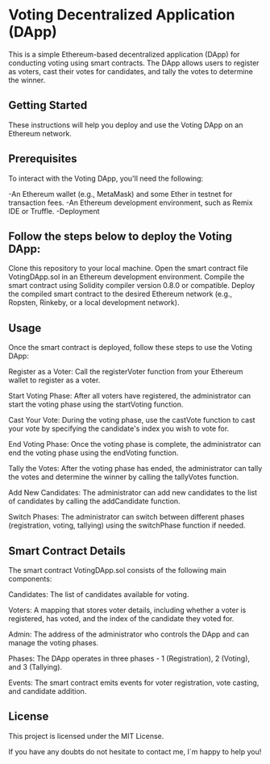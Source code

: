 # Voting Decentralized Application (DApp)
This is a simple Ethereum-based decentralized application (DApp) for conducting voting using smart contracts. The DApp allows users to register as voters, cast their votes for candidates, and tally the votes to determine the winner.

## Getting Started
These instructions will help you deploy and use the Voting DApp on an Ethereum network.

## Prerequisites
To interact with the Voting DApp, you'll need the following:

-An Ethereum wallet (e.g., MetaMask) and some Ether in testnet for transaction fees.
-An Ethereum development environment, such as Remix IDE or Truffle.
-Deployment

## Follow the steps below to deploy the Voting DApp:
Clone this repository to your local machine.
Open the smart contract file VotingDApp.sol in an Ethereum development environment.
Compile the smart contract using Solidity compiler version 0.8.0 or compatible.
Deploy the compiled smart contract to the desired Ethereum network (e.g., Ropsten, Rinkeby, or a local development network).

## Usage
Once the smart contract is deployed, follow these steps to use the Voting DApp:

Register as a Voter: Call the registerVoter function from your Ethereum wallet to register as a voter.

Start Voting Phase: After all voters have registered, the administrator can start the voting phase using the startVoting function.

Cast Your Vote: During the voting phase, use the castVote function to cast your vote by specifying the candidate's index you wish to vote for.

End Voting Phase: Once the voting phase is complete, the administrator can end the voting phase using the endVoting function.

Tally the Votes: After the voting phase has ended, the administrator can tally the votes and determine the winner by calling the tallyVotes function.

Add New Candidates: The administrator can add new candidates to the list of candidates by calling the addCandidate function.

Switch Phases: The administrator can switch between different phases (registration, voting, tallying) using the switchPhase function if needed.

## Smart Contract Details
The smart contract VotingDApp.sol consists of the following main components:

Candidates: The list of candidates available for voting.

Voters: A mapping that stores voter details, including whether a voter is registered, has voted, and the index of the candidate they voted for.

Admin: The address of the administrator who controls the DApp and can manage the voting phases.

Phases: The DApp operates in three phases - 1 (Registration), 2 (Voting), and 3 (Tallying).

Events: The smart contract emits events for voter registration, vote casting, and candidate addition.

## License
This project is licensed under the MIT License. 

If you have any doubts do not hesitate to contact me, I´m happy to help you!
